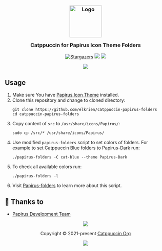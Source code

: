 <h3 align="center">
	<img src="https://raw.githubusercontent.com/catppuccin/catppuccin/dev/assets/logos/exports/1544x1544_circle.png" width="100" alt="Logo"/><br/>
	<img src="https://raw.githubusercontent.com/catppuccin/catppuccin/dev/assets/misc/transparent.png" height="30" width="0px"/>
	Catppuccin for Papirus Icon Theme Folders
	<img src="https://raw.githubusercontent.com/catppuccin/catppuccin/dev/assets/misc/transparent.png" height="30" width="0px"/>
</h3>
<p align="center">
    <a href="https://github.com/elkrien/catppuccin-papirus-folders/stargazers"><img alt="Stargazers" src="https://img.shields.io/github/stars/elkrien/catppuccin-papirus-folders?style=for-the-badge&logo=starship&color=C9CBFF&logoColor=D9E0EE&labelColor=302D41"></a>
    <a href="https://github.com/elkrien/catppuccin-papirus-folders/issues"><img src="https://img.shields.io/github/issues/elkrien/catppuccin-papirus-folders?colorA=1e1e28&colorB=f7be95&style=for-the-badge"></a>
    <a href="https://github.com/elkrien/catppuccin-papirus-folders/contributors"><img src="https://img.shields.io/github/contributors/elkrien/catppuccin-papirus-folders?colorA=1e1e28&colorB=b1e1a6&style=for-the-badge"></a>
</p>

<p align="center">
  <img src="https://raw.githubusercontent.com/elkrien/catppuccin-papirus-folders/main/assets/cat-papirus-folders.png"/>
</p>


## Usage

1. Make sure You have [Papirus Icon Theme](https://github.com/PapirusDevelopmentTeam/papirus-icon-theme) installed.
2. Clone this repository and change to cloned directory:
    ```
    git clone https://github.com/elkrien/catppuccin-papirus-folders
    cd catppuccin-papirus-folders
    ```
3. Copy content of `src` to `/usr/share/icons/Papirus/`:
    ```
    sudo cp /src/* /usr/share/icons/Papirus/  
    ```
4. Use modified `papirus-folders` script to set colors of folders. For example to set Catppuccin Blue folders to Papirus-Dark run:
    ```
    ./papirus-folders -C cat-blue --theme Papirus-Dark
    ```
5. To check all available colors run:
    ```
    ./papirus-folders -l
    ```
6. Visit [Papirus-folders](https://github.com/PapirusDevelopmentTeam/papirus-folders) to learn more about this script.
&nbsp;

## 💝 Thanks to
- [Papirus Development Team](https://github.com/PapirusDevelopmentTeam)

<p align="center"><img src="https://raw.githubusercontent.com/catppuccin/catppuccin/dev/assets/footers/gray0_ctp_on_line.svg?sanitize=true" /></p>
<p align="center">Copyright &copy; 2021-present <a href="https://github.com/catppuccin" target="_blank">Catppuccin Org</a>
<p align="center"><a href="https://github.com/catppuccin/catppuccin/blob/main/LICENSE"><img src="https://img.shields.io/static/v1.svg?style=for-the-badge&label=License&message=MIT&logoColor=d9e0ee&colorA=302d41&colorB=c9cbff"/></a></p>
